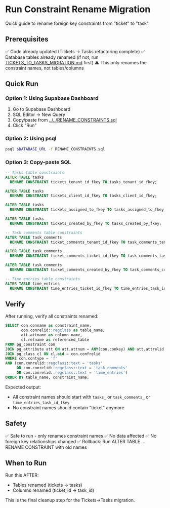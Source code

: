 # Run Constraint Rename Migration

Quick guide to rename foreign key constraints from "ticket" to "task".

## Prerequisites

✅ Code already updated (Tickets → Tasks refactoring complete)
✅ Database tables already renamed (if not, run [TICKETS_TO_TASKS_MIGRATION.md](./TICKETS_TO_TASKS_MIGRATION.md) first)
⚠️ This only renames the constraint names, not tables/columns

## Quick Run

### Option 1: Using Supabase Dashboard

1. Go to Supabase Dashboard
2. SQL Editor → New Query
3. Copy/paste from [../../RENAME_CONSTRAINTS.sql](../../RENAME_CONSTRAINTS.sql)
4. Click "Run"

### Option 2: Using psql

```bash
psql $DATABASE_URL -f RENAME_CONSTRAINTS.sql
```

### Option 3: Copy-paste SQL

```sql
-- Tasks table constraints
ALTER TABLE tasks
  RENAME CONSTRAINT tickets_tenant_id_fkey TO tasks_tenant_id_fkey;

ALTER TABLE tasks
  RENAME CONSTRAINT tickets_client_id_fkey TO tasks_client_id_fkey;

ALTER TABLE tasks
  RENAME CONSTRAINT tickets_assigned_to_fkey TO tasks_assigned_to_fkey;

ALTER TABLE tasks
  RENAME CONSTRAINT tickets_created_by_fkey TO tasks_created_by_fkey;

-- Task comments table constraints
ALTER TABLE task_comments
  RENAME CONSTRAINT ticket_comments_tenant_id_fkey TO task_comments_tenant_id_fkey;

ALTER TABLE task_comments
  RENAME CONSTRAINT ticket_comments_ticket_id_fkey TO task_comments_task_id_fkey;

ALTER TABLE task_comments
  RENAME CONSTRAINT ticket_comments_created_by_fkey TO task_comments_created_by_fkey;

-- Time entries table constraints
ALTER TABLE time_entries
  RENAME CONSTRAINT time_entries_ticket_id_fkey TO time_entries_task_id_fkey;
```

## Verify

After running, verify all constraints renamed:

```sql
SELECT con.conname as constraint_name,
       con.conrelid::regclass as table_name,
       att.attname as column_name,
       cl.relname as referenced_table
FROM pg_constraint con
JOIN pg_attribute att ON att.attnum = ANY(con.conkey) AND att.attrelid = con.conrelid
JOIN pg_class cl ON cl.oid = con.confrelid
WHERE con.contype = 'f'
AND (con.conrelid::regclass::text = 'tasks'
     OR con.conrelid::regclass::text = 'task_comments'
     OR con.conrelid::regclass::text = 'time_entries')
ORDER BY table_name, constraint_name;
```

Expected output:
- All constraint names should start with `tasks_` or `task_comments_` or `time_entries_task_id_fkey`
- No constraint names should contain "ticket" anymore

## Safety

✅ Safe to run - only renames constraint names
✅ No data affected
✅ No foreign key relationships changed
✅ Rollback: Run ALTER TABLE ... RENAME CONSTRAINT with old names

## When to Run

Run this AFTER:
- Tables renamed (tickets → tasks)
- Columns renamed (ticket_id → task_id)

This is the final cleanup step for the Tickets→Tasks migration.

